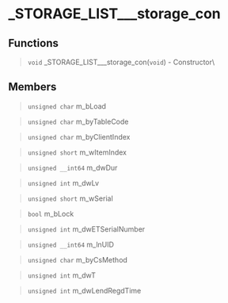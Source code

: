 # _STORAGE_LIST___storage_con
 
## Functions
 
> `void` _STORAGE_LIST___storage_con(`void`) - Constructor\
 
## Members
 
> `unsigned char` m_bLoad
 
> `unsigned char` m_byTableCode
 
> `unsigned char` m_byClientIndex
 
> `unsigned short` m_wItemIndex
 
> `unsigned __int64` m_dwDur
 
> `unsigned int` m_dwLv
 
> `unsigned short` m_wSerial
 
> `bool` m_bLock
 
> `unsigned int` m_dwETSerialNumber
 
> `unsigned __int64` m_lnUID
 
> `unsigned char` m_byCsMethod
 
> `unsigned int` m_dwT
 
> `unsigned int` m_dwLendRegdTime
 
